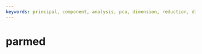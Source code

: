 ```yaml
---
keywords: principal, component, analysis, pca, dimension, reduction, dimensional, variance, pc1, pc2
---
```


# parmed


```{literalinclude}  ../../_external/amberassist/ambertools/parmed.sh
```

